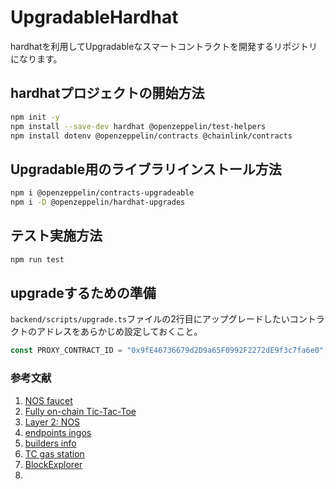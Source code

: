 # UpgradableHardhat
hardhatを利用してUpgradableなスマートコントラクトを開発するリポジトリになります。

## hardhatプロジェクトの開始方法

```bash
npm init -y
npm install --save-dev hardhat @openzeppelin/test-helpers
npm install dotenv @openzeppelin/contracts @chainlink/contracts
```

## Upgradable用のライブラリインストール方法

```bash
npm i @openzeppelin/contracts-upgradeable
npm i -D @openzeppelin/hardhat-upgrades
```

## テスト実施方法

```bash
npm run test
```

## upgradeするための準備

`backend/scripts/upgrade.ts`ファイルの2行目にアップグレードしたいコントラクトのアドレスをあらかじめ設定しておくこと。

```ts
const PROXY_CONTRACT_ID = "0x9fE46736679d2D9a65F0992F2272dE9f3c7fa6e0";
```

### 参考文献
1. [NOS faucet](https://newbitcoincity.com/topup?tab=faucet&address=)
2. [Fully on-chain Tic-Tac-Toe](https://docs.trustless.computer/contracts-games/fully-on-chain-tic-tac-toe)
3. [Layer 2: NOS](https://docs.trustless.computer/trustless-computer/layer-2-nos)
4. [endpoints ingos](https://docs.trustless.computer/trustless-computer/helpful-endpoints)
5. [builders info](https://newbitcoincity.com/builder)
6. [TC gas station](https://tcgasstation.com/)
7. [BlockExplorer](https://explorer.l2.trustless.computer/)
8. []()
